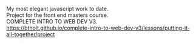 My most elegant javascript work to date.  
Project for the front end masters course.  
COMPLETE INTRO TO WEB DEV V3.  
https://btholt.github.io/complete-intro-to-web-dev-v3/lessons/putting-it-all-together/project
